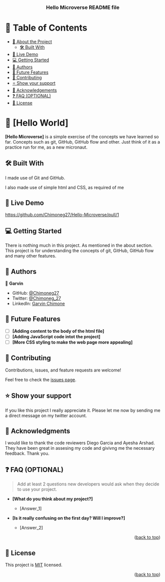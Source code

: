 <a name="readme-top"></a>

<div align="center">
  <h3><b>Hello Microverse README file</b></h3>

</div>

# 📗 Table of Contents

- [📖 About the Project](#about-project)
  - [🛠 Built With](#built-with)
- [🚀 Live Demo](#live-demo)
- [💻 Getting Started](#getting-started)
- [👥 Authors](#authors)
- [🔭 Future Features](#future-features)
- [🤝 Contributing](#contributing)
- [⭐️ Show your support](#support)
- [🙏 Acknowledgements](#acknowledgements)
- [❓ FAQ (OPTIONAL)](#faq)
- [📝 License](#license)

# 📖 [Hello World] <a name="about-project"></a>

**[Hello Microverse]** is a simple exercise of the concepts we have learned so far. Concepts such as git, GitHub, GitHub flow and other. Just think of it as a practice run for me, as a new micronaut.

## 🛠 Built With <a name="Git"></a>
<p>I made use of Git and GitHub.</p>
<p>I also made use of simple html and CSS, as required of me</p>

## 🚀 Live Demo <a name="live-demo"></a>
https://github.com/Chimoneg27/Hello-Microverse/pull/1 <!--This is just a link to my original pull request-->

## 💻 Getting Started <a name="getting-started"></a>

There is nothing much in this project. As mentioned in the about section. This project is for understanding the concepts of git, GitHub, GitHub flow and many other features.

## 👥 Authors <a name="authors"></a>

👤 **Garvin**

- GitHub: [@Chimoneg27](https://github.com/Chimoneg27)
- Twitter: [@Chimoneg_27](https://twitter.com/Chimoneg_27)
- LinkedIn: [Garvin Chimone](https://www.linkedin.com/in/garvin-chimone-37208924a/)

## 🔭 Future Features <a name="future-features"></a>

- [ ] **[Adding content to the body of the html file]**
- [ ] **[Adding JavaScript code intot the project]**
- [ ] **[More CSS styling to make the web page more appealing]**

## 🤝 Contributing <a name="contributing"></a>

Contributions, issues, and feature requests are welcome!

Feel free to check the [issues page](../../issues/).

## ⭐️ Show your support <a name="support"></a>

If you like this project I really appreciate it. Please let me now by sending me a direct message on my twitter account.

## 🙏 Acknowledgments <a name="acknowledgements"></a>

I would like to thank the code reviewers Diego Garcia and Ayesha Arshad. They have been great in assesing my code and givivng me the necessary feedback. Thank you.

## ❓ FAQ (OPTIONAL) <a name="faq"></a>

> Add at least 2 questions new developers would ask when they decide to use your project.

- **[What do you think about my project?]**

  - [Answer_1]

- **[Is it really confusing on the first day? Will I improve?]**

  - [Answer_2]

<p align="right">(<a href="#readme-top">back to top</a>)</p>


## 📝 License <a name="license"></a>

This project is [MIT](./LICENSE) licensed.

<p align="right">(<a href="#readme-top">back to top</a>)</p>
